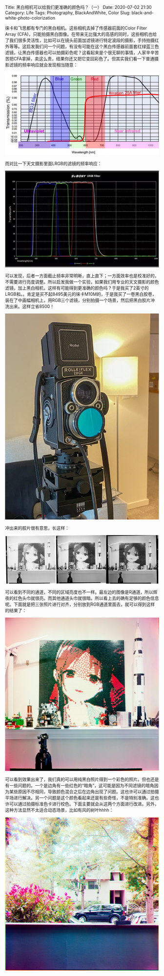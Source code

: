 Title: 黑白相机可以给我们更准确的颜色吗？（一）
Date: 2020-07-02  21:30
Category: Life
Tags: Photography, BlackAndWhite, Color
Slug: black-and-white-photo-colorization

徕卡和飞思都有专门的黑白相机。这些相机去掉了传感器前面的Color Filter Array (CFA)，只能拍摄黑白图像。在带来无比强大的高感的同时，这些相机也给了我们很多灵活性，比如可以在镜头前面加滤镜进行特定波段的摄影，手持拍摄红外等等。这启发我们问一个问题，有没有可能在这个黑白传感器前面套红绿蓝三色滤镜，让黑白传感器也可以拍摄彩色呢？这看起来是个很无聊的事情，人家辛辛苦苦把CFA拿掉，卖这么贵，结果你还又把它变回彩色了。但其实我们看一下普通摄影滤镜的频率响应就会发现相当随意：

![Regular photography filters](images/blackandwhite-color-filter-photography.JPG)

而对比一下天文摄影里面LRGB的滤镜的频率响应：

![Astrophotography filters](images/blackandwhite-color-filter-professional.JPG)

可以发现，后者一方面截止频率非常明晰，直上直下；一方面效率也是校准好的，不需要进行亮度调整。所以启发我做一个实验，如果我们用专业的天文摄影的颜色滤镜，加上黑白相机，这样有可能得到更准确的颜色吗？于是我买了2英寸的LRGB和。。肯定是买不起8495美元的徕卡M10M的，于是我买了一卷黑白胶卷，装在了中画幅相机上，用RGB三个滤镜，分别拍摄一个场景，然后把黑白胶片冲洗出来。这样立省8500！

![Mounted](images/blackandwhite-color-filter-mounted.jpg)

冲出来的胶片很有意思，长这样：

![Raw film](images/blackandwhite-color-film-3.jpg)

可以看到不同的通道，不同的区域亮度也不一样。最左边的图像是R通道，所以辉夜的红色头巾就很亮。而其他通道头巾就很暗。所以看上去的确有足够的颜色信息呢。下面就是把三张照片进行对齐，分别放到RGB通道里面去，就可以得到这样的结果了：

![Result image Shinomiya](images/blackandwhite-color-result-3.jpg)

可以看到效果出来了，我们真的可以用纯黑白照片得到一个彩色的照片。但也还是有一些问题的。一个是边角有一些红色的“暗角”，这可能是因为不同滤镜的暗角因为某些原因不尽相同，导致颜色混合之后在边角出现了问题。这也许可以通过拍摄平场进行解决。另一个问题是这个颜色看起来还是有些奇怪，不是特别准确。这也许可以通过拍摄标准色卡进行校色。下面主要就会从这两个方面进行改进。另外，这种方法显然不太适合动态场景，比如有风的树叶hhhh：

![Result image outdoor](images/blackandwhite-color-result-2.jpg)